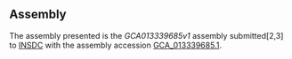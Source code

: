 Assembly
--------

The assembly presented is the
_GCA013339685v1_
assembly submitted[2,3] to
[INSDC](https://www.insdc.org) with the assembly accession
[GCA\_013339685.1](https://www.ebi.ac.uk/ena/data/view/GCA_013339685.1).
